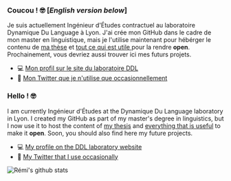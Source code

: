### Coucou ! 🤓 \[_English version below_\]

Je suis actuellement Ingénieur d'Études contractuel au laboratoire Dynamique Du Language à Lyon.
J'ai crée mon GitHub dans le cadre de mon master en linguistique, mais je l'utilise maintenant pour hébérger le contenu de [ma thèse](https://github.com/ranselme/Manuscrit_These) et [tout ce qui est utile ](https://github.com/ranselme/Ressources_supplementaires_These) pour la rendre **open**.
Prochainement, vous devriez aussi trouver ici mes futurs projets.

- 💻 [Mon profil sur le site du laboratoire DDL](http://www.ddl.cnrs.fr/Annuaires/Index.asp?Langue=FR&Page=Remi%20ANSELME)
- 🦋 [Mon Twitter que je n'utilise que occasionnellement](https://twitter.com/ranselme1)

### Hello ! 🤓

I am currently Ingénieur d'Études at the Dynamique Du Language laboratory in Lyon.
I created my GitHub as part of my master's degree in linguistics, but I now use it to host the content of [my thesis](https://github.com/ranselme/Manuscrit_These) and [everything that is useful](https://github.com/ranselme/Ressources_supplementaires_These) to make it **open**.
Soon, you should also find here my future projects.

- 💻 [My profile on the DDL laboratory website](http://www.ddl.cnrs.fr/Annuaires/Index.asp?Langue=EN&Page=Remi%20ANSELME)
- 🦋 [My Twitter that I use occasionally](https://twitter.com/ranselme1)

![Rémi's github stats](https://github-readme-stats.vercel.app/api?username=ranselme&show_icons=true)
